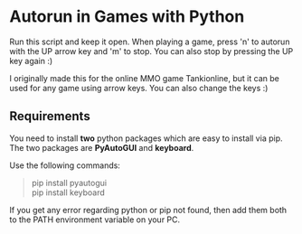 # Autorun in Games with Python
Run this script and keep it open. When playing a game, press 'n' to autorun with the UP arrow key and 'm' to stop. You can also stop by pressing the UP key again :)  

I originally made this for the online MMO game Tankionline, but it can be used for any game using arrow keys. You can also change the keys :)  

## Requirements
You need to install **two** python packages which are easy to install via pip. The two packages are **PyAutoGUI** and **keyboard**.
  
Use the following commands:
> pip install pyautogui  
> pip install keyboard

If you get any error regarding python or pip not found, then add them both to the PATH environment variable on your PC.
